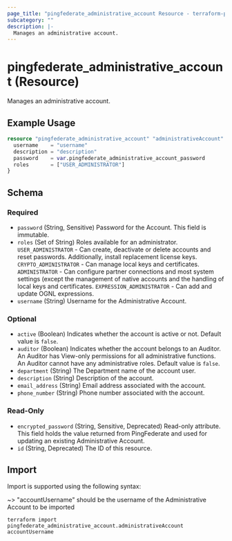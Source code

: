 ```yaml
---
page_title: "pingfederate_administrative_account Resource - terraform-provider-pingfederate"
subcategory: ""
description: |-
  Manages an administrative account.
---
```


# pingfederate_administrative_account (Resource)

Manages an administrative account.

## Example Usage

```terraform
resource "pingfederate_administrative_account" "administrativeAccount" {
  username    = "username"
  description = "description"
  password    = var.pingfederate_administrative_account_password
  roles       = ["USER_ADMINISTRATOR"]
}
```

<!-- schema generated by tfplugindocs -->
## Schema

### Required

- `password` (String, Sensitive) Password for the Account. This field is immutable.
- `roles` (Set of String) Roles available for an administrator. `USER_ADMINISTRATOR` - Can create, deactivate or delete accounts and reset passwords. Additionally, install replacement license keys. `CRYPTO_ADMINISTRATOR` - Can manage local keys and certificates. `ADMINISTRATOR` - Can configure partner connections and most system settings (except the management of native accounts and the handling of local keys and certificates. `EXPRESSION_ADMINISTRATOR` - Can add and update OGNL expressions.
- `username` (String) Username for the Administrative Account.

### Optional

- `active` (Boolean) Indicates whether the account is active or not. Default value is `false`.
- `auditor` (Boolean) Indicates whether the account belongs to an Auditor. An Auditor has View-only permissions for all administrative functions. An Auditor cannot have any administrative roles. Default value is `false`.
- `department` (String) The Department name of the account user.
- `description` (String) Description of the account.
- `email_address` (String) Email address associated with the account.
- `phone_number` (String) Phone number associated with the account.

### Read-Only

- `encrypted_password` (String, Sensitive, Deprecated) Read-only attribute. This field holds the value returned from PingFederate and used for updating an existing Administrative Account.
- `id` (String, Deprecated) The ID of this resource.

## Import

Import is supported using the following syntax:

~> "accountUsername" should be the username of the Administrative Account to be imported

```shell
terraform import pingfederate_administrative_account.administrativeAccount accountUsername
```
